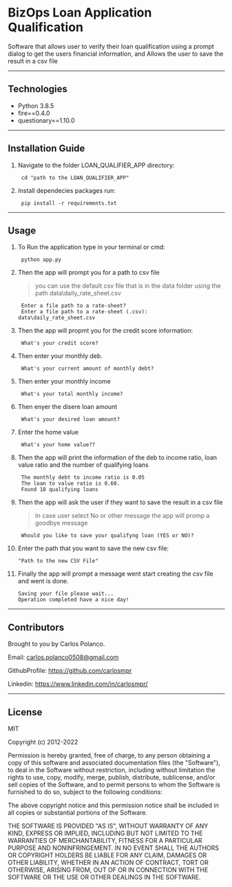 # BizOps Loan Application Qualification
Software that allows user to verify their loan qualification using a prompt dialog to get the users financial information, and Allows the user to save the result in a csv file 



---

## Technologies

- Python 3.8.5
- fire==0.4.0
- questionary==1.10.0

---

## Installation Guide

1. Navigate to the folder LOAN_QUALIFIER_APP directory:

        cd "path to the LOAN_QUALIFIER_APP" 

2. Install dependecies packages run:

        pip install -r requirements.txt

---

## Usage

1. To Run the application type in your terminal or cmd:

        python app.py


2. Then the app will prompt you for a path to csv file
    > you can use the default csv file that is in the data folder using the path data\daily_rate_sheet.csv

        Enter a file path to a rate-sheet?
        Enter a file path to a rate-sheet (.csv): data\daily_rate_sheet.csv

3. Then the app will propmt you for the credit score information:

        What's your credit score?

4. Then enter your monthly deb.

        What's your current amount of monthly debt?

5. Then enter your monthly income

        What's your total monthly income?

6. Then enyer the disere loan amount

        What's your desired loan amount?

7. Enter the  home value

        What's your home value??

8. Then the app will print the information of the deb to income ratio, loan value ratio and the number of qualifying loans

        The monthly debt to income ratio is 0.05
        The loan to value ratio is 0.60.
        Found 18 qualifying loans

9. Then the app will ask the user if they want to save the result in a csv file
    > In case user select No or other message the app will promp a goodbye message

        Whould you like to save your qualifyng loan (YES or NO)?

 10. Enter the path that you want to save the new csv file:
    
         "Path to the new CSV File"      

 11. Finally the app will prompt a message went start creating the csv file and went is done.

         Saving your file please wait...
         Operation completed have a nice day!
---

## Contributors

Brought to you by Carlos Polanco.

Email: carlos.polanco0508@gmail.com

GithubProfile: https://github.com/carlosmpr

Linkedin: https://www.linkedin.com/in/carlosmpr/

---

## License
MIT

Copyright (c) 2012-2022

Permission is hereby granted, free of charge, to any person obtaining
a copy of this software and associated documentation files (the
"Software"), to deal in the Software without restriction, including
without limitation the rights to use, copy, modify, merge, publish,
distribute, sublicense, and/or sell copies of the Software, and to
permit persons to whom the Software is furnished to do so, subject to
the following conditions:

The above copyright notice and this permission notice shall be
included in all copies or substantial portions of the Software.

THE SOFTWARE IS PROVIDED "AS IS", WITHOUT WARRANTY OF ANY KIND,
EXPRESS OR IMPLIED, INCLUDING BUT NOT LIMITED TO THE WARRANTIES OF
MERCHANTABILITY, FITNESS FOR A PARTICULAR PURPOSE AND
NONINFRINGEMENT. IN NO EVENT SHALL THE AUTHORS OR COPYRIGHT HOLDERS BE
LIABLE FOR ANY CLAIM, DAMAGES OR OTHER LIABILITY, WHETHER IN AN ACTION
OF CONTRACT, TORT OR OTHERWISE, ARISING FROM, OUT OF OR IN CONNECTION
WITH THE SOFTWARE OR THE USE OR OTHER DEALINGS IN THE SOFTWARE.
